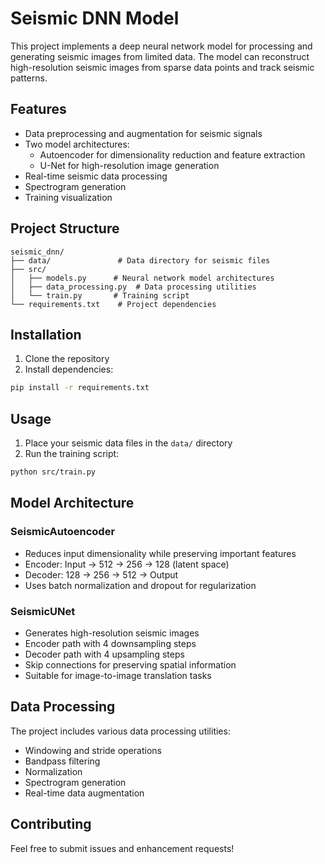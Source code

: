 # Seismic DNN Model

This project implements a deep neural network model for processing and generating seismic images from limited data. The model can reconstruct high-resolution seismic images from sparse data points and track seismic patterns.

## Features

- Data preprocessing and augmentation for seismic signals
- Two model architectures:
  - Autoencoder for dimensionality reduction and feature extraction
  - U-Net for high-resolution image generation
- Real-time seismic data processing
- Spectrogram generation
- Training visualization

## Project Structure

```
seismic_dnn/
├── data/               # Data directory for seismic files
├── src/               
│   ├── models.py      # Neural network model architectures
│   ├── data_processing.py  # Data processing utilities
│   └── train.py       # Training script
└── requirements.txt    # Project dependencies
```

## Installation

1. Clone the repository
2. Install dependencies:
```bash
pip install -r requirements.txt
```

## Usage

1. Place your seismic data files in the `data/` directory
2. Run the training script:
```bash
python src/train.py
```

## Model Architecture

### SeismicAutoencoder
- Reduces input dimensionality while preserving important features
- Encoder: Input → 512 → 256 → 128 (latent space)
- Decoder: 128 → 256 → 512 → Output
- Uses batch normalization and dropout for regularization

### SeismicUNet
- Generates high-resolution seismic images
- Encoder path with 4 downsampling steps
- Decoder path with 4 upsampling steps
- Skip connections for preserving spatial information
- Suitable for image-to-image translation tasks

## Data Processing

The project includes various data processing utilities:
- Windowing and stride operations
- Bandpass filtering
- Normalization
- Spectrogram generation
- Real-time data augmentation

## Contributing

Feel free to submit issues and enhancement requests!
